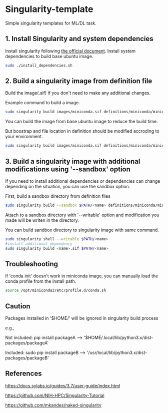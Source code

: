 # Singularity-template

Simple singularity templates for ML/DL task.

## 1. Install Singularity and system dependencies

Install singularity following [the official document](https://docs.sylabs.io/guides/3.7/admin-guide/installation.html).
Install system dependencies to build base ubuntu image.

```bash
sudo ./install_dependencies.sh
```

## 2. Build a singularity image from definition file

Build the image(.sif) if you don't need to make any additional changes.

Example command to build a image.

```bash
sudo singularity build images/miniconda.sif definitions/miniconda/miniconda_4.11.0_buildall.def
```

You can build the image from base ubuntu image to reduce the build time.

But boostrap and file location in definition should be modified accroding to your environment.

```bash
sudo singularity build images/miniconda.sif definitions/miniconda/miniconda_4.11.0.def
```

## 3. Build a singularity image with additional modifications using '--sandbox' option

If you need to install additional dependencies or dependencies can change depending on the situation, you can use the sandbox option.

First, build a sandbox directory from definition files

```bash
sudo singularity build --sandbox $PATH/<name> definitions/miniconda/miniconda_4.11.0.def
```



Attach to a sandbox directory with '--writable' option and modification you made will be writen in the directory.

You can build sandbox directory to singularity image with same command.

```bash
sudo singularity shell --writable $PATH/<name>
#install additional dependency
sudo singularity build <name>.sif $PATH/<name>
```

## Troubleshooting

If 'conda init' doesn't work in miniconda image, you can manually load the conda profile from the install path.

```bash
source /opt/miniconda3/etc/profile.d/conda.sh
```

## Caution
Packages installed in '$HOME/<PATH>' will be ignored in singularity build process

e.g., 

Not included: pip install packageA  --> '$HOME/.local/lib/python3.x/dist-packages/packageA'

Included: sudo pip install packageB  --> '/usr/local/lib/python3.x/dist-packages/packageB'



## References

https://docs.sylabs.io/guides/3.7/user-guide/index.html

https://github.com/NIH-HPC/Singularity-Tutorial

https://github.com/mkandes/naked-singularity
